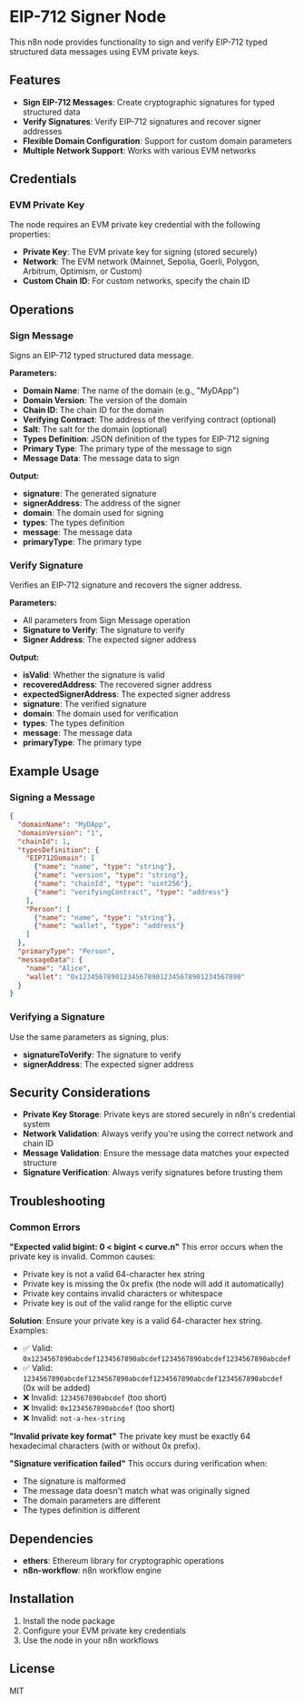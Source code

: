 # EIP-712 Signer Node

This n8n node provides functionality to sign and verify EIP-712 typed structured data messages using EVM private keys.

## Features

- **Sign EIP-712 Messages**: Create cryptographic signatures for typed structured data
- **Verify Signatures**: Verify EIP-712 signatures and recover signer addresses
- **Flexible Domain Configuration**: Support for custom domain parameters
- **Multiple Network Support**: Works with various EVM networks

## Credentials

### EVM Private Key

The node requires an EVM private key credential with the following properties:

- **Private Key**: The EVM private key for signing (stored securely)
- **Network**: The EVM network (Mainnet, Sepolia, Goerli, Polygon, Arbitrum, Optimism, or Custom)
- **Custom Chain ID**: For custom networks, specify the chain ID

## Operations

### Sign Message

Signs an EIP-712 typed structured data message.

**Parameters:**
- **Domain Name**: The name of the domain (e.g., "MyDApp")
- **Domain Version**: The version of the domain
- **Chain ID**: The chain ID for the domain
- **Verifying Contract**: The address of the verifying contract (optional)
- **Salt**: The salt for the domain (optional)
- **Types Definition**: JSON definition of the types for EIP-712 signing
- **Primary Type**: The primary type of the message to sign
- **Message Data**: The message data to sign

**Output:**
- **signature**: The generated signature
- **signerAddress**: The address of the signer
- **domain**: The domain used for signing
- **types**: The types definition
- **message**: The message data
- **primaryType**: The primary type

### Verify Signature

Verifies an EIP-712 signature and recovers the signer address.

**Parameters:**
- All parameters from Sign Message operation
- **Signature to Verify**: The signature to verify
- **Signer Address**: The expected signer address

**Output:**
- **isValid**: Whether the signature is valid
- **recoveredAddress**: The recovered signer address
- **expectedSignerAddress**: The expected signer address
- **signature**: The verified signature
- **domain**: The domain used for verification
- **types**: The types definition
- **message**: The message data
- **primaryType**: The primary type

## Example Usage

### Signing a Message

```json
{
  "domainName": "MyDApp",
  "domainVersion": "1",
  "chainId": 1,
  "typesDefinition": {
    "EIP712Domain": [
      {"name": "name", "type": "string"},
      {"name": "version", "type": "string"},
      {"name": "chainId", "type": "uint256"},
      {"name": "verifyingContract", "type": "address"}
    ],
    "Person": [
      {"name": "name", "type": "string"},
      {"name": "wallet", "type": "address"}
    ]
  },
  "primaryType": "Person",
  "messageData": {
    "name": "Alice",
    "wallet": "0x1234567890123456789012345678901234567890"
  }
}
```

### Verifying a Signature

Use the same parameters as signing, plus:
- **signatureToVerify**: The signature to verify
- **signerAddress**: The expected signer address

## Security Considerations

- **Private Key Storage**: Private keys are stored securely in n8n's credential system
- **Network Validation**: Always verify you're using the correct network and chain ID
- **Message Validation**: Ensure the message data matches your expected structure
- **Signature Verification**: Always verify signatures before trusting them

## Troubleshooting

### Common Errors

**"Expected valid bigint: 0 < bigint < curve.n"**
This error occurs when the private key is invalid. Common causes:
- Private key is not a valid 64-character hex string
- Private key is missing the 0x prefix (the node will add it automatically)
- Private key contains invalid characters or whitespace
- Private key is out of the valid range for the elliptic curve

**Solution**: Ensure your private key is a valid 64-character hex string. Examples:
- ✅ Valid: `0x1234567890abcdef1234567890abcdef1234567890abcdef1234567890abcdef`
- ✅ Valid: `1234567890abcdef1234567890abcdef1234567890abcdef1234567890abcdef` (0x will be added)
- ❌ Invalid: `1234567890abcdef` (too short)
- ❌ Invalid: `0x1234567890abcdef` (too short)
- ❌ Invalid: `not-a-hex-string`

**"Invalid private key format"**
The private key must be exactly 64 hexadecimal characters (with or without 0x prefix).

**"Signature verification failed"**
This occurs during verification when:
- The signature is malformed
- The message data doesn't match what was originally signed
- The domain parameters are different
- The types definition is different

## Dependencies

- **ethers**: Ethereum library for cryptographic operations
- **n8n-workflow**: n8n workflow engine

## Installation

1. Install the node package
2. Configure your EVM private key credentials
3. Use the node in your n8n workflows

## License

MIT
